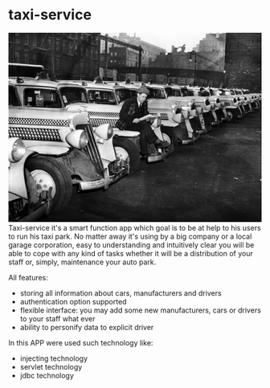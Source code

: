 ﻿# taxi-service
![img_taxi_boy.png](img_taxi_boy.png)
Taxi-service it's a smart function app which goal is to be at help to his users to run his taxi park.
No matter away it's using by a big company or a local garage corporation, easy to understanding and 
intuitively  clear you will be able to cope with any kind of tasks whether it will be a distribution 
of your staff or, simply, maintenance your auto park.

 All features:
- storing all information about cars, manufacturers and drivers
- authentication option supported
- flexible interface: you may add some new manufacturers, cars or drivers to your staff what ever
- ability to personify data to explicit driver

In this APP were used such technology like:
- injecting technology
- servlet technology
- jdbc technology
